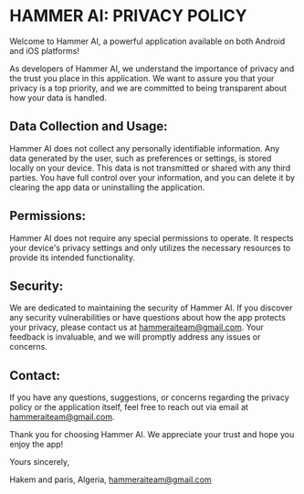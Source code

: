 # HAMMER AI: PRIVACY POLICY

Welcome to Hammer AI, a powerful application available on both Android and iOS platforms!

As developers of Hammer AI, we understand the importance of privacy and the trust you place in this application. We want to assure you that your privacy is a top priority, and we are committed to being transparent about how your data is handled.

## Data Collection and Usage:
Hammer AI does not collect any personally identifiable information. Any data generated by the user, such as preferences or settings, is stored locally on your device. This data is not transmitted or shared with any third parties. You have full control over your information, and you can delete it by clearing the app data or uninstalling the application.

## Permissions:
Hammer AI does not require any special permissions to operate. It respects your device's privacy settings and only utilizes the necessary resources to provide its intended functionality.

## Security:
We are dedicated to maintaining the security of Hammer AI. If you discover any security vulnerabilities or have questions about how the app protects your privacy, please contact us at hammeraiteam@gmail.com. Your feedback is invaluable, and we will promptly address any issues or concerns.

## Contact:
If you have any questions, suggestions, or concerns regarding the privacy policy or the application itself, feel free to reach out via email at hammeraiteam@gmail.com.

Thank you for choosing Hammer AI. We appreciate your trust and hope you enjoy the app!

Yours sincerely,

Hakem and paris,
Algeria,
hammeraiteam@gmail.com
